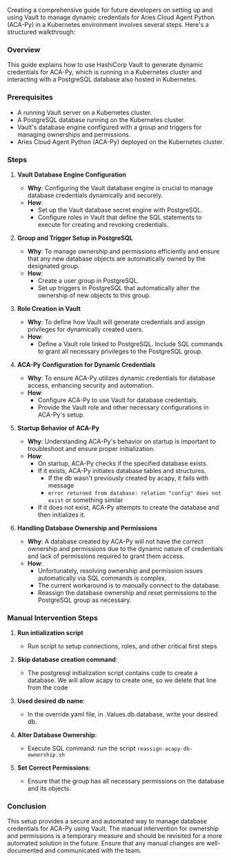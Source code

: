 Creating a comprehensive guide for future developers on setting up and using Vault to manage dynamic credentials for Aries Cloud Agent Python (ACA-Py) in a Kubernetes environment involves several steps. Here's a structured walkthrough:

### **Overview**

This guide explains how to use HashiCorp Vault to generate dynamic credentials for ACA-Py, which is running in a Kubernetes cluster and interacting with a PostgreSQL database also hosted in Kubernetes.

### **Prerequisites**

- A running Vault server on a Kubernetes cluster.
- A PostgreSQL database running on the Kubernetes cluster.
- Vault's database engine configured with a group and triggers for managing ownerships and permissions.
- Aries Cloud Agent Python (ACA-Py) deployed on the Kubernetes cluster.

### **Steps**

1. **Vault Database Engine Configuration**
   - **Why**: Configuring the Vault database engine is crucial to manage database credentials dynamically and securely.
   - **How**:
     - Set up the Vault database secret engine with PostgreSQL.
     - Configure roles in Vault that define the SQL statements to execute for creating and revoking credentials.

2. **Group and Trigger Setup in PostgreSQL**
   - **Why**: To manage ownership and permissions efficiently and ensure that any new database objects are automatically owned by the designated group.
   - **How**:
     - Create a user group in PostgreSQL.
     - Set up triggers in PostgreSQL that automatically alter the ownership of new objects to this group.

3. **Role Creation in Vault**
   - **Why**: To define how Vault will generate credentials and assign privileges for dynamically created users.
   - **How**:
     - Define a Vault role linked to PostgreSQL. Include SQL commands to grant all necessary privileges to the PostgreSQL group.

4. **ACA-Py Configuration for Dynamic Credentials**
   - **Why**: To ensure ACA-Py utilizes dynamic credentials for database access, enhancing security and automation.
   - **How**:
     - Configure ACA-Py to use Vault for database credentials.
     - Provide the Vault role and other necessary configurations in ACA-Py's setup.

5. **Startup Behavior of ACA-Py**
   - **Why**: Understanding ACA-Py's behavior on startup is important to troubleshoot and ensure proper initialization.
   - **How**:
     - On startup, ACA-Py checks if the specified database exists.
     - If it exists, ACA-Py initiates database tables and structures.
       - If the db wasn't previously created by acapy, it fails with message 
       - `error returned from database: relation "config" does not exist` or something similar
     - If it does not exist, ACA-Py attempts to create the database and then initializes it.

6. **Handling Database Ownership and Permissions**
   - **Why**: A database created by ACA-Py will not have the correct ownership and permissions due to the dynamic nature of credentials and lack of permissions required to grant them access.
   - **How**:
     - Unfortunately, resolving ownership and permission issues automatically via SQL commands is complex.
     - The current workaround is to manually connect to the database.
     - Reassign the database ownership and reset permissions to the PostgreSQL group as necessary.

### **Manual Intervention Steps**

1. **Run intialization script**
   - Run script to setup connections, roles, and other critical first steps

1. **Skip database creation command**:
   - The postgresql initialization script contains code to create a database.  We will allow acapy to create one, so we delete that line from the code

2. **Used desired db name**: 
   - In the override.yaml file, in .Values.db.database, write your desired db.

2. **Alter Database Ownership**:
   - Execute SQL command: run the script `reassign-acapy-db-ownership.sh`

3. **Set Correct Permissions**:
   - Ensure that the group has all necessary permissions on the database and its objects.

### **Conclusion**

This setup provides a secure and automated way to manage database credentials for ACA-Py using Vault. The manual intervention for ownership and permissions is a temporary measure and should be revisited for a more automated solution in the future. Ensure that any manual changes are well-documented and communicated with the team.